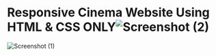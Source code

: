 # Responsive Cinema Website Using HTML & CSS ONLY![Screenshot (2)](https://user-images.githubusercontent.com/100432431/156164087-a3b420a7-cc37-4f3c-8e79-68540892bfdc.png)
![Screenshot (1)](https://user-images.githubusercontent.com/100432431/156164101-b959ce0d-9857-4bf5-9afe-c4aad70f9afa.png)
